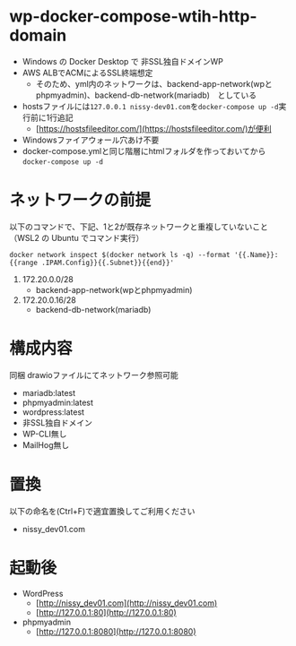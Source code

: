 # wp-docker-compose-wtih-http-domain

* Windows の Docker Desktop で 非SSL独自ドメインWP  
* AWS ALBでACMによるSSL終端想定
  * そのため、yml内のネットワークは、backend-app-network(wpとphpmyadmin)、backend-db-network(mariadb)　としている
* hostsファイルには`127.0.0.1 nissy-dev01.com`を`docker-compose up -d`実行前に1行追記
  * [https://hostsfileeditor.com/](https://hostsfileeditor.com/)が便利
* Windowsファイアウォール穴あけ不要
* docker-compose.ymlと同じ階層にhtmlフォルダを作っておいてから`docker-compose up -d`

# ネットワークの前提

以下のコマンドで、下記、1と2が既存ネットワークと重複していないこと（WSL2 の Ubuntu でコマンド実行）

```
docker network inspect $(docker network ls -q) --format '{{.Name}}: {{range .IPAM.Config}}{{.Subnet}}{{end}}'
```

1. 172.20.0.0/28
    - backend-app-network(wpとphpmyadmin)
2. 172.20.0.16/28
    - backend-db-network(mariadb)

# 構成内容
同梱 drawioファイルにてネットワーク参照可能  
  
* mariadb:latest
* phpmyadmin:latest
* wordpress:latest
* 非SSL独自ドメイン
* WP-CLI無し
* MailHog無し

# 置換

以下の命名を(Ctrl+F)で適宜置換してご利用ください
* nissy_dev01.com

# 起動後

* WordPress
  * [http://nissy_dev01.com](http://nissy_dev01.com)
  * [http://127.0.0.1:80](http://127.0.0.1:80)
* phpmyadmin
  * [http://127.0.0.1:8080](http://127.0.0.1:8080)
